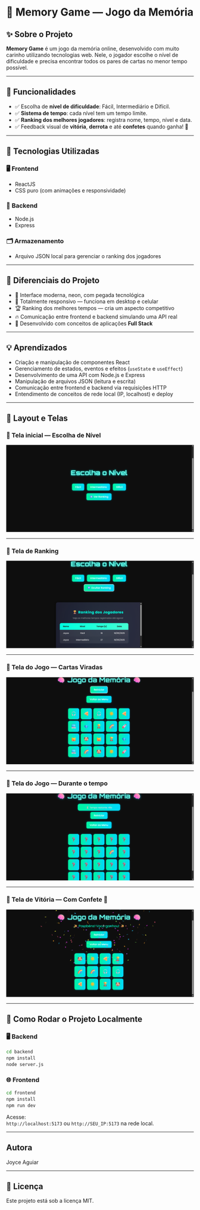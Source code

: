 
# 🧠 Memory Game — Jogo da Memória

## ✨ Sobre o Projeto

**Memory Game** é um jogo da memória online, desenvolvido com muito carinho utilizando tecnologias web. Nele, o jogador escolhe o nível de dificuldade e precisa encontrar todos os pares de cartas no menor tempo possível.

---

## 🎯 Funcionalidades

- ✅ Escolha de **nível de dificuldade**: Fácil, Intermediário e Difícil.
- ✅ **Sistema de tempo**: cada nível tem um tempo limite.
- ✅ **Ranking dos melhores jogadores**: registra nome, tempo, nível e data.
- ✅ Feedback visual de **vitória**, **derrota** e até **confetes** quando ganha! 🎉

---

## 🚀 Tecnologias Utilizadas

### 🖥️ **Frontend**
- ReactJS
- CSS puro (com animações e responsividade)

### 🔗 **Backend**
- Node.js
- Express

### 🗂️ **Armazenamento**
- Arquivo JSON local para gerenciar o ranking dos jogadores

---

## 🌟 Diferenciais do Projeto

- 🎨 Interface moderna, neon, com pegada tecnológica
- 📱 Totalmente responsivo — funciona em desktop e celular
- 🏆 Ranking dos melhores tempos — cria um aspecto competitivo
- 🔥 Comunicação entre frontend e backend simulando uma API real
- 🧠 Desenvolvido com conceitos de aplicações **Full Stack**

---

## 💡 Aprendizados

- Criação e manipulação de componentes React
- Gerenciamento de estados, eventos e efeitos (`useState` e `useEffect`)
- Desenvolvimento de uma API com Node.js e Express
- Manipulação de arquivos JSON (leitura e escrita)
- Comunicação entre frontend e backend via requisições HTTP
- Entendimento de conceitos de rede local (IP, localhost) e deploy

---

## 📸 Layout e Telas

### 🔹 Tela inicial — Escolha de Nível

![Tela Inicial](./assets/tela-inicial.png)

---

### 🔹 Tela de Ranking

![Ranking](./assets/tela-ranking.png)

---

### 🔹 Tela do Jogo — Cartas Viradas

![Jogo com cartas](./assets/tela-jogo-cartas.png)

---

### 🔹 Tela do Jogo — Durante o tempo

![Jogo rodando](./assets/tela-jogo-tempo.png)

---

### 🔹 Tela de Vitória — Com Confete 🎉

![Tela vitória](./assets/tela-vitoria.png)

---

## 🚀 Como Rodar o Projeto Localmente

### 🖥️ Backend
```bash
cd backend
npm install
node server.js
```

### 🌐 Frontend
```bash
cd frontend
npm install
npm run dev
```

Acesse:  
`http://localhost:5173` ou `http://SEU_IP:5173` na rede local.

---


## Autora

Joyce Aguiar 

---

## 🔗 Licença

Este projeto está sob a licença MIT.
